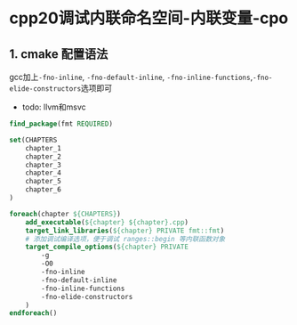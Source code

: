 # cpp20调试内联命名空间-内联变量-cpo

## 1. cmake 配置语法
gcc加上`-fno-inline`, `-fno-default-inline`, `-fno-inline-functions`,`-fno-elide-constructors`选项即可

+ todo: llvm和msvc


```cmake
find_package(fmt REQUIRED)

set(CHAPTERS
    chapter_1
    chapter_2
    chapter_3
    chapter_4
    chapter_5
    chapter_6
)

foreach(chapter ${CHAPTERS})
    add_executable(${chapter} ${chapter}.cpp)
    target_link_libraries(${chapter} PRIVATE fmt::fmt)
    # 添加调试编译选项，便于调试 ranges::begin 等内联函数对象
    target_compile_options(${chapter} PRIVATE
        -g
        -O0
        -fno-inline
        -fno-default-inline
        -fno-inline-functions
        -fno-elide-constructors
    )
endforeach()
```

